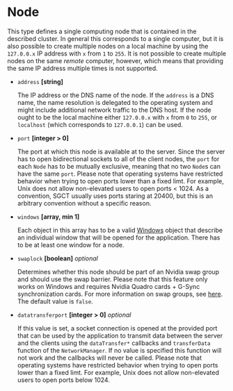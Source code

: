 # Node
This type defines a single computing node that is contained in the described cluster. In general this corresponds to a single computer, but it is also possible to create multiple nodes on a local machine by using the `127.0.0.x` IP address with `x` from `1` to `255`. It is not possible to create multiple nodes on the same *remote* computer, however, which means that providing the same IP address multiple times is not supported.

- `address` **[string]**

  The IP address or the DNS name of the node. If the `address` is a DNS name, the name resolution is delegated to the operating system and might include additional network traffic to the DNS host.  If the node ought to be the local machine either `127.0.0.x` with `x` from `0` to `255`, or `localhost` (which corresponds to `127.0.0.1`) can be used.

- `port` **[integer > 0]**

  The port at which this node is available at to the server. Since the server has to open bidirectional sockets to all of the client nodes, the `port` for each `Node` has to be mutually exclusive, meaning that no two `Node`s can have the same `port`. Please note that operating systems have restricted behavior when trying to open ports lower than a fixed limt.  For example, Unix does not allow non-elevated users to open ports < 1024. As a convention, SGCT usually uses ports staring at 20400, but this is an arbitrary convention without a specific reason.

- `windows` **[array, min 1]**

  Each object in this array has to be a valid [Windows](window) object that describe an individual window that will be opened for the application. There has to be at least one window for a node.

- `swaplock` **[boolean]** _optional_

  Determines whether this node should be part of an Nvidia swap group and should use the swap barrier. Please note that this feature only works on Windows and requires Nvidia Quadro cards + G-Sync synchronization cards. For more information on swap groups, see [here](https://www.nvidia.com/content/dam/en-zz/Solutions/design-visualization/quadro-product-literature/Quadro_GSync_install_guide_v4.pdf). The default value is `false`.

- `datatransferport` **[integer > 0]** _optional_

  If this value is set, a socket connection is opened at the provided port that can be used by the application to transmit data between the server and the clients using the `dataTransfer*` callbacks and `transferData` function of the `NetworkManager`. If no value is specified this function will not work and the callbacks will never be called. Please note that operating systems have restricted behavior when trying to open ports lower than a fixed limt. For example, Unix does not allow non-elevated users to open ports below 1024.
